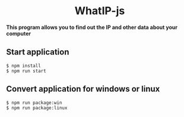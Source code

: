 <h1 align="center">
    WhatIP-js 
</h1>

**This program allows you to find out the IP and other data about your computer**

## Start application

```
$ npm install
$ npm run start
```

## Convert application for windows or linux

```
$ npm run package:win
$ npm run package:linux
```